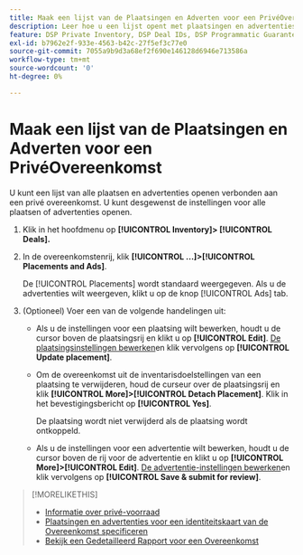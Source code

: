 ```yaml
---
title: Maak een lijst van de Plaatsingen en Adverten voor een PrivéOvereenkomst
description: Leer hoe u een lijst opent met plaatsingen en advertenties die bij een persoonlijke deal horen.
feature: DSP Private Inventory, DSP Deal IDs, DSP Programmatic Guaranteed Deals
exl-id: b7962e2f-933e-4563-b42c-27f5ef3c77e0
source-git-commit: 7055a9b9d3a68ef2f690e146128d6946e713586a
workflow-type: tm+mt
source-wordcount: '0'
ht-degree: 0%

---
```


# Maak een lijst van de Plaatsingen en Adverten voor een PrivéOvereenkomst

U kunt een lijst van alle plaatsen en advertenties openen verbonden aan een privé overeenkomst. U kunt desgewenst de instellingen voor alle plaatsen of advertenties openen.

1. Klik in het hoofdmenu op **[!UICONTROL Inventory]> [!UICONTROL Deals].**

1. In de overeenkomstenrij, klik  **[!UICONTROL ...]>[!UICONTROL Placements and Ads]**.

   De [!UICONTROL Placements] wordt standaard weergegeven. Als u de advertenties wilt weergeven, klikt u op de knop [!UICONTROL Ads] tab.

1. (Optioneel) Voer een van de volgende handelingen uit:

   * Als u de instellingen voor een plaatsing wilt bewerken, houdt u de cursor boven de plaatsingsrij en klikt u op **[!UICONTROL Edit]**. [De plaatsingsinstellingen bewerken](/help/dsp/campaign-management/placements/placement-settings.md)en klik vervolgens op **[!UICONTROL Update placement]**.

   * Om de overeenkomst uit de inventarisdoelstellingen van een plaatsing te verwijderen, houd de curseur over de plaatsingsrij en klik **[!UICONTROL More]>[!UICONTROL Detach Placement]**. Klik in het bevestigingsbericht op **[!UICONTROL Yes]**.

      De plaatsing wordt niet verwijderd als de plaatsing wordt ontkoppeld.

   * Als u de instellingen voor een advertentie wilt bewerken, houdt u de cursor boven de rij voor de advertentie en klikt u op **[!UICONTROL More]>[!UICONTROL Edit]**. [De advertentie-instellingen bewerken](/help/dsp/campaign-management/ads/ad-edit.md)en klik vervolgens op **[!UICONTROL Save & submit for review]**.

>[!MORELIKETHIS]
>
>* [Informatie over privé-voorraad](private-inventory-about.md)
>* [Plaatsingen en advertenties voor een identiteitskaart van de Overeenkomst specificeren](deal-id-attach-placements.md)
>* [Bekijk een Gedetailleerd Rapport voor een Overeenkomst](deal-view-report.md)

